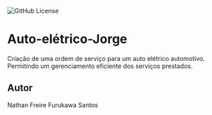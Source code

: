 ![GitHub License](https://img.shields.io/github/license/nathanfreire/Auto-el-trico-Jorge)

# Auto-elétrico-Jorge
Criação de uma ordem de serviço para um auto elétrico automotivo. Permitindo um gerenciamento eficiente dos serviços prestados.
## Autor
Nathan Freire Furukawa Santos
